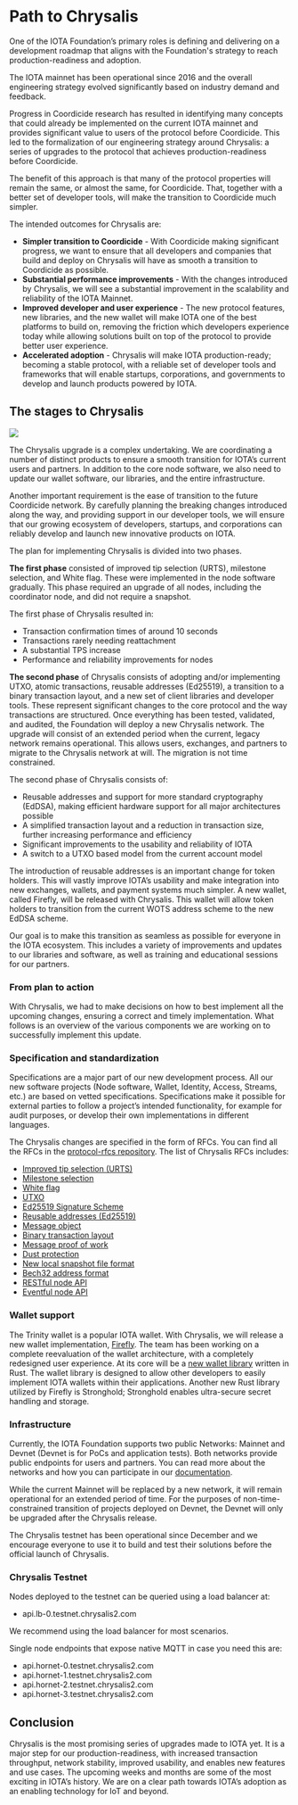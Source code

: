 # Path to Chrysalis

One of the IOTA Foundation’s primary roles is defining and delivering on a development roadmap that aligns with the Foundation's strategy to reach production-readiness and adoption.

The IOTA mainnet has been operational since 2016 and the overall engineering strategy evolved significantly based on industry demand and feedback.

Progress in Coordicide research has resulted in identifying many concepts that could already be implemented on the current IOTA mainnet and provides significant value to users of the protocol before Coordicide. This led to the formalization of our engineering strategy around Chrysalis: a series of upgrades to the protocol that achieves production-readiness before Coordicide.

The benefit of this approach is that many of the protocol properties will remain the same, or almost the same, for Coordicide. That, together with a better set of developer tools, will make the transition to Coordicide much simpler.

The intended outcomes for Chrysalis are:

- **Simpler transition to Coordicide** - With Coordicide making significant progress, we want to ensure that all developers and companies that build and deploy on Chrysalis will have as smooth a transition to Coordicide as possible.
- **Substantial performance improvements** - With the changes introduced by Chrysalis, we will see a substantial improvement in the scalability and reliability of the IOTA Mainnet.
- **Improved developer and user experience** - The new protocol features, new libraries, and the new wallet will make IOTA one of the best platforms to build on, removing the friction which developers experience today while allowing solutions built on top of the protocol to provide better user experience.
- **Accelerated adoption** - Chrysalis will make IOTA production-ready; becoming a stable protocol, with a reliable set of developer tools and frameworks that will enable startups, corporations, and governments to develop and launch products powered by IOTA.

## The stages to Chrysalis

![](./assets/path_to_chrysalis/01.png)

The Chrysalis upgrade is a complex undertaking. We are coordinating a number of distinct products to ensure a smooth transition for IOTA’s current users and partners. In addition to the core node software, we also need to update our wallet software, our libraries, and the entire infrastructure.  

Another important requirement is the ease of transition to the future Coordicide network. By carefully planning the breaking changes introduced along the way, and providing support in our developer tools, we will ensure that our growing ecosystem of developers, startups, and corporations can reliably develop and launch new innovative products on IOTA.  

The plan for implementing Chrysalis is divided into two phases.

**The first phase** consisted of improved tip selection (URTS), milestone selection, and White flag. These were implemented in the node software gradually. This phase required an upgrade of all nodes, including the coordinator node, and did not require a snapshot.  

The first phase of Chrysalis resulted in:

- Transaction confirmation times of around 10 seconds
- Transactions rarely needing reattachment
- A substantial TPS increase
- Performance and reliability improvements for nodes

**The second phase** of Chrysalis consists of adopting and/or implementing UTXO, atomic transactions, reusable addresses (Ed25519), a transition to a binary transaction layout, and a new set of client libraries and developer tools. These represent significant changes to the core protocol and the way transactions are structured. Once everything has been tested, validated, and audited, the Foundation will deploy a new Chrysalis network. The upgrade will consist of an extended period when the current, legacy network remains operational. This allows users, exchanges, and partners to migrate to the Chrysalis network at will. The migration is not time constrained.  

The second phase of Chrysalis consists of:

- Reusable addresses and support for more standard cryptography (EdDSA), making efficient hardware support for all major architectures possible
- A simplified transaction layout and a reduction in transaction size, further increasing performance and efficiency
- Significant improvements to the usability and reliability of IOTA
- A switch to a UTXO based model from the current account model

The introduction of reusable addresses is an important change for token holders. This will vastly improve IOTA’s usability and make integration into new exchanges, wallets, and payment systems much simpler. A new wallet, called Firefly, will be released with Chrysalis. This wallet will allow token holders to transition from the current WOTS address scheme to the new EdDSA scheme.  

Our goal is to make this transition as seamless as possible for everyone in the IOTA ecosystem. This includes a variety of improvements and updates to our libraries and software, as well as training and educational sessions for our partners.

### From plan to action

With Chrysalis, we had to make decisions on how to best implement all the upcoming changes, ensuring a correct and timely implementation. What follows is an overview of the various components we are working on to successfully implement this update.

### Specification and standardization

Specifications are a major part of our new development process. All our new software projects (Node software, Wallet, Identity, Access, Streams, etc.) are based on vetted specifications. Specifications make it possible for external parties to follow a project’s intended functionality, for example for audit purposes, or develop their own implementations in different languages.

The Chrysalis changes are specified in the form of RFCs. You can find all the RFCs in the [protocol-rfcs repository](https://github.com/iotaledger/protocol-rfcs). The list of Chrysalis RFCs includes:

- [Improved tip selection (URTS)](https://github.com/luca-moser/protocol-rfcs/blob/rfc-urts-tip-sel/text/0008-weighted-uniform-random-tip-selection/0008-weighted-uniform-random-tip-selection.md)
- [Milestone selection](https://github.com/iotaledger/protocol-rfcs/blob/milestone-merkle-validation-chrysalis-pt-2/text/0012-milestone-merkle-validation/0012-milestone-merkle-validation.md)
- [White flag](https://github.com/thibault-martinez/protocol-rfcs/blob/rfc-white-flag/text/0005-white-flag/0005-white-flag.md)
- [UTXO](https://github.com/hmoog/protocol-rfcs/blob/master/text/0011-utxo-model/0011-utxo-model.md)
- [Ed25519 Signature Scheme](https://github.com/iotaledger/protocol-rfcs/blob/ee07797acb5940b7dbb5c3411b184ccdc6afdbb1/text/0000-ed25519-signature-scheme/0000-ed25519-signature-scheme.md)
- [Reusable addresses (Ed25519)](https://github.com/Wollac/protocol-rfcs/blob/ed25519/text/0009-ed25519-signature-scheme/0009-ed25519-signature-scheme.md)
- [Message object](https://github.com/GalRogozinski/protocol-rfcs/blob/message/text/0017-message/0017-message.md)
- [Binary transaction layout](https://github.com/luca-moser/protocol-rfcs/blob/signed-tx-payload/text/0000-transaction-payload/0000-transaction-payload.md)
- [Message proof of work](https://github.com/Wollac/protocol-rfcs/blob/message-pow/text/0024-message-pow/0024-message-pow.md)
- [Dust protection](https://github.com/GalRogozinski/protocol-rfcs/blob/dust/text/0032-dust-protection/0032-dust-protection.md)
- [New local snapshot file format](https://github.com/luca-moser/protocol-rfcs/blob/local-snapshot-file-format/text/0000-local-snapshot-file-format/0000-local-snapshot-file-format.md)
- [Bech32 address format](https://github.com/Wollac/protocol-rfcs/blob/bech32-address-format/text/0020-bech32-address-format/0020-bech32-address-format.md)
- [RESTful node API](https://editor.swagger.io/?url=https://raw.githubusercontent.com/rufsam/protocol-rfcs/master/text/0026-rest-api/rest-api.yaml)
- [Eventful node API](https://playground.asyncapi.io/?load=https://raw.githubusercontent.com/luca-moser/protocol-rfcs/rfc/node-event-api/text/0033-node-event-api/0033-node-event-api.yml)

### Wallet support

The Trinity wallet is a popular IOTA wallet. With Chrysalis, we will release a new wallet implementation, [Firefly](https://blog.iota.org/firefly-iota-next-generation-wallet-26bdd4d01510/). The team has been working on a complete reevaluation of the wallet architecture, with a completely redesigned user experience. At its core will be a [new wallet library](../libraries/wallet.md) written in Rust. The wallet library is designed to allow other developers to easily implement IOTA wallets within their applications. Another new Rust library utilized by Firefly is Stronghold; Stronghold enables ultra-secure secret handling and storage.  

### Infrastructure

Currently, the IOTA Foundation supports two public Networks: Mainnet and Devnet (Devnet is for PoCs and application tests). Both networks provide public endpoints for users and partners. You can read more about the networks and how you can participate in our [documentation](https://docs.iota.org/docs/getting-started/1.1/networks/overview).  

While the current Mainnet will be replaced by a new network, it will remain operational for an extended period of time. For the purposes of non-time-constrained transition of projects deployed on Devnet, the Devnet will only be upgraded after the Chrysalis release.

The Chrysalis testnet has been operational since December and we encourage everyone to use it to build and test their solutions before the official launch of Chrysalis.

### Chrysalis Testnet

Nodes deployed to the testnet can be queried using a load balancer at:

- api.lb-0.testnet.chrysalis2.com

We recommend using the load balancer for most scenarios.

Single node endpoints that expose native MQTT in case you need this are:

- api.hornet-0.testnet.chrysalis2.com
- api.hornet-1.testnet.chrysalis2.com
- api.hornet-2.testnet.chrysalis2.com
- api.hornet-3.testnet.chrysalis2.com

## Conclusion

Chrysalis is the most promising series of upgrades made to IOTA yet. It is a major step for our production-readiness, with increased transaction throughput, network stability, improved usability, and enables new features and use cases. The upcoming weeks and months are some of the most exciting in IOTA’s history. We are on a clear path towards IOTA’s adoption as an enabling technology for IoT and beyond.
